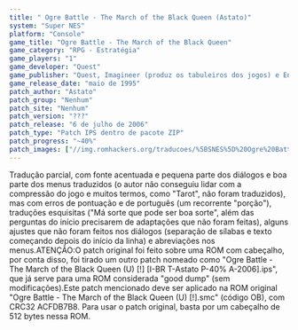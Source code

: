 ```yaml
---
title: " Ogre Battle - The March of the Black Queen (Astato)"
system: "Super NES"
platform: "Console"
game_title: "Ogre Battle - The March of the Black Queen"
game_category: "RPG - Estratégia"
game_players: "1"
game_developer: "Quest"
game_publisher: "Quest, Imagineer (produz os tabuleiros dos jogos) e Enix"
game_release_date: "maio de 1995"
patch_author: "Astato"
patch_group: "Nenhum"
patch_site: "Nenhum"
patch_version: "???"
patch_release: "6 de julho de 2006"
patch_type: "Patch IPS dentro de pacote ZIP"
patch_progress: "~40%"
patch_images: ["//img.romhackers.org/traducoes/%5BSNES%5D%20Ogre%20Battle%20-%20The%20March%20of%20the%20Black%20Queen%20-%201.png","//img.romhackers.org/traducoes/%5BSNES%5D%20Ogre%20Battle%20-%20The%20March%20of%20the%20Black%20Queen%20-%20Astato%20-%202.png","//img.romhackers.org/traducoes/%5BSNES%5D%20Ogre%20Battle%20-%20The%20March%20of%20the%20Black%20Queen%20-%20Astato%20-%203.png"]
---
```

Tradução parcial, com fonte acentuada e pequena parte dos diálogos e boa parte dos menus traduzidos (o autor não conseguiu lidar com a compressão do jogo e muitos termos, como "Tarot", não foram traduzidos), mas com erros de pontuação e de português (um recorrente "porção"), traduções esquisitas ("Má sorte que pode ser boa sorte", além das perguntas do início precisarem de adaptações que não foram feitas), alguns ajustes que não foram feitos nos diálogos (separação de sílabas e texto começando depois do início da linha) e abreviações nos menus.ATENÇÃO:O patch original foi feito sobre uma ROM com cabeçalho, por conta disso, foi tirado um outro patch nomeado como "Ogre Battle - The March of the Black Queen (U) [!] [I-BR T-Astato P-40% A-2006].ips", que já serve para uma ROM considerada "good dump" (sem modificações).Este patch mencionado deve ser aplicado na ROM original "Ogre Battle - The March of the Black Queen (U) [!].smc" (código OB), com CRC32 ACFDB7B8. Para usar o patch original, basta por um cabeçalho de 512 bytes nessa ROM.